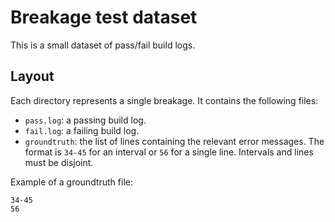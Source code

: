 # Breakage test dataset

This is a small dataset of pass/fail build logs.

## Layout

Each directory represents a single breakage. It contains the following files:
- `pass.log`: a passing build log.
- `fail.log`: a failing build log.
- `groundtruth`: the list of lines containing the relevant error messages. The format is `34-45` for an interval or `56` for a single line. Intervals and lines must be disjoint.

Example of a groundtruth file:

```
34-45
56
```